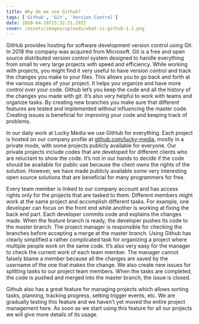 ```yaml
---
title: Why do we use Github?
tags: ['Github', 'Git', 'Version Control']
date: 2020-04-18T15:32:21.292Z
cover: /assets/images/uploads/what-is-github-1-1.png
---
```

GitHub provides hosting for software development version control using Git. In 2018 the company was acquired from Microsoft. Git is a free and open source distributed version control system designed to handle everything from small to very large projects with speed and efficiency. While working with projects, you might find it very useful to have version control and track the changes you make to your files. This allows you to go back and forth at the various stages of your project. It helps you organize and have more control over your code. Github let’s you keep the code and all the history of the changes you made with git. It’s also very helpful to work with teams and organize tasks. By creating new branches you make sure that different features are tested and implemented without influencing the master code. Creating issues is beneficial for improving your code and keeping track of problems.

In our daily work at Lucky Media we use GitHub for everything. Each project is hosted on our company profile at [github.com/lucky-media](https://github.com/lucky-media/), mostly in a private mode, with some projects publicly available for everyone. Our private projects include codes that are developed for different clients who are reluctant to show the code. It’s not in our hands to decide if the code should be available for public use because the client owns the rights of the solution. However, we have made publicly available some very interesting open source solutions that are beneficial for many programmers for free.

Every team member is linked to our company account and has access rights only for the projects that are tasked to them. Different members might work at the same project and accomplish different tasks. For example, one developer can focus on the front end while another is working at fixing the back end part. Each developer commits code and explains the changes made. When the feature branch is ready, the developer pushes its code to the master branch. The project manager is responsible for checking the branches before accepting a merge at the master branch. Using Github has clearly simplified a rather complicated task for organizing a project where multiple people work on the same code. It’s also very easy for the manager to check the current work of each team member. The manager cannot falsely blame a member because all the changes are saved by the username of the one that makes the change. We also create new issues for splitting tasks to our project team members. When the tasks are completed, the code is pushed and merged into the master branch, the issue is closed.

Github also has a great feature for managing projects which allows sorting tasks, planning, tracking progress, setting trigger events, etc. We are gradually testing this feature and we haven’t yet moved the entire project management here. As soon as we start using this feature for all our projects we will give more details of its usage.
